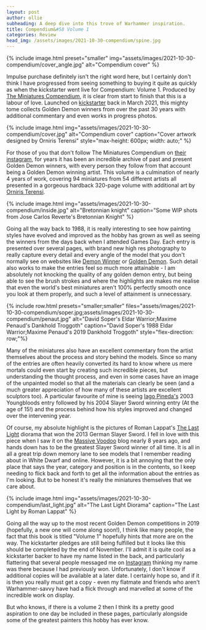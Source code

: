 ```yaml
---
layout: post
author: ollie
subheading: A deep dive into this trove of Warhammer inspiration.
title: Compendium&#58 Volume 1
categories: Review
head_img: /assets/images/2021-10-30-compendium/spine.jpg
---
```

{% include image.html preset="smaller" img="assets/images/2021-10-30-compendium/cover_angle.jpg" alt="Compendium cover" %}

Impulse purchase definitely isn't the right word here, but I certainly don't think I have progressed from seeing something to buying it quite as quickly as when the kickstarter went live for Compendium: Volume 1. Produced by [The Miniatures Compendium](https://www.theminiaturescompendium.com/), it is clear from start to finish that this is a labour of love. Launched on [kickstarter](https://www.kickstarter.com/projects/miniaturescompendium/compendium-volume-one/description) back in March 2021, this mighty tome collects Golden Demon winners from over the past 30 years with additional commentary and even works in progress photos.

<!--more-->

{% include image.html img="assets/images/2021-10-30-compendium/cover.jpg" alt="Compendium cover" caption="Cover artwork designed by Orniris Terensi" style="max-height: 600px; width: auto;" %}

For those of you that don't follow The Miniatures Compendium on [their instagram](https://www.instagram.com/thegoldendemoncompendium/), for years it has been an incredible archive of past and present Golden Demon winners, with every person they follow from that account being a Golden Demon winning artist. This volume is a culmination of nearly 4 years of work, covering 94 miniatures from 54 different artists all presented in a gorgeous hardback 320-page volume with additional art by [Orniris Terensi](https://www.instagram.com/orniris/).

{% include image.html img="assets/images/2021-10-30-compendium/inside.jpg" alt="Bretonnian knight" caption="Some WIP shots from Jose Carlos Reverte's Bretonnian Knight" %}

Going all the way back to 1988, it is really interesting to see how painting styles have evolved and improved as the hobby has grown as well as seeing the winners from the days back when I attended Games Day. Each entry is presented over several pages, with brand new high res photography to really capture every detail and every angle of the model that you don't normally see on websites like [Demon Winner](http://demonwinner.free.fr/) or [Golden Demon](https://golden-demon.com/). Such detail also works to make the entries feel so much more attainable - I am absolutely not knocking the quality of any golden demon entry, but being able to see the brush strokes and where the highlights are makes me realise that even the world's best miniatures aren't 100% perfectly smooth once you look at them properly, and such a level of attainment is unnecessary.

{% include row.html presets="smaller;smaller" files="assets/images/2021-10-30-compendium/soper.jpg;assets/images/2021-10-30-compendium/penaut.jpg" alt="David Soper's Eldar Warrior;Maxime Penaud's Dankhold Troggoth"  caption="David Soper's 1988 Eldar Warrior;Maxime Penaud's 2019 Dankhold Troggoth" style="flex-direction: row;"%}

Many of the miniatures also have an excellent commentary from the artist themselves about the process and story behind the models. Since so many of the entries are often heavily converted its hard to know where us mere mortals could even start by creating such incredible pieces, but understanding the thought process, and even in some cases have an image of the unpainted model so that all the materials can clearly be seen (and a much greater appreciation of how many of these artists are excellent sculptors too). A particular favourite of mine is seeing [Iago Pineda's](https://www.instagram.com/iagop_works/) 2003 Youngbloods entry followed by his 2004 Slayer Sword winning entry (At the age of 15!) and the process behind how his styles improved and changed over the intervening year.

Of course, my absolute highlight is the pictures of Roman Lappat's [The Last Light](http://massivevoodoo.blogspot.com/2013/11/the-last-light.html) diorama that won the 2013 German Slayer Sword. I fell in love with this piece when I saw it on the [Massive Voodoo](http://massivevoodoo.blogspot.com/) blog nearly 8 years ago, and hands down has to be the greatest Slayer Sword winner of all time. It is all in all a great trip down memory lane to see models that I remember reading about in White Dwarf and online. However, it is a bit annoying that the only place that says the year, category and position is in the contents, so I keep needing to flick back and forth to get all the information about the entries as I'm looking. But to be honest it's really the miniatures themselves that we care about.

{% include image.html img="assets/images/2021-10-30-compendium/last_light.jpg" alt="The Last Light Diorama" caption="The Last Light by Roman Lappat" %}

Going all the way up to the most recent Golden Demon competitions in 2019 (hopefully, a new one will come along soon!), I think like many people, the fact that this book is titled "Volume 1" hopefully hints that more are on the way. The kickstarter pledges are still being fulfilled but it looks like this should be completed by the end of November. I'll admit it is quite cool as a kickstarter backer to have my name listed in the back, and particularly flattering that several people messaged me on [Instagram](https://www.instagram.com/ifthehuefits.blog/) thinking my name was there because I had previously won. Unfortunately, I don't know if additional copies will be available at a later date. I certainly hope so, and if it is then you really must get a copy - even my flatmate and friends who aren't Warhammer-savvy have had a flick through and marvelled at some of the incredible work on display.

But who knows, if there is a volume 2 then I think its a pretty good aspiration to one day be included in these pages, particularly alongside some of the greatest painters this hobby has ever know.